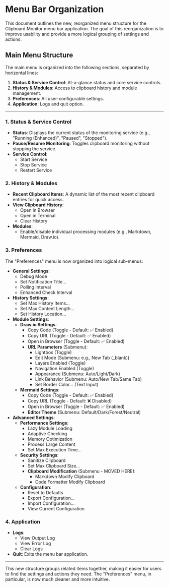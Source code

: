 # Menu Bar Organization

This document outlines the new, reorganized menu structure for the Clipboard Monitor menu bar application. The goal of this reorganization is to improve usability and provide a more logical grouping of settings and actions.

## Main Menu Structure

The main menu is organized into the following sections, separated by horizontal lines:

1.  **Status & Service Control**: At-a-glance status and core service controls.
2.  **History & Modules**: Access to clipboard history and module management.
3.  **Preferences**: All user-configurable settings.
4.  **Application**: Logs and quit option.

---

### 1. Status & Service Control

-   **Status**: Displays the current status of the monitoring service (e.g., "Running (Enhanced)", "Paused", "Stopped").
-   **Pause/Resume Monitoring**: Toggles clipboard monitoring without stopping the service.
-   **Service Control**:
    -   Start Service
    -   Stop Service
    -   Restart Service

### 2. History & Modules

-   **Recent Clipboard Items**: A dynamic list of the most recent clipboard entries for quick access.
-   **View Clipboard History**:
    -   Open in Browser
    -   Open in Terminal
    -   Clear History
-   **Modules**:
    -   Enable/disable individual processing modules (e.g., Markdown, Mermaid, Draw.io).

### 3. Preferences

The "Preferences" menu is now organized into logical sub-menus:

-   **General Settings**:
    -   Debug Mode
    -   Set Notification Title...
    -   Polling Interval
    -   Enhanced Check Interval
-   **History Settings**:
    -   Set Max History Items...
    -   Set Max Content Length...
    -   Set History Location...
-   **Module Settings**:
    -   **Draw.io Settings**:
        -   Copy Code (Toggle - Default: ✅ Enabled)
        -   Copy URL (Toggle - Default: ✅ Enabled)
        -   Open in Browser (Toggle - Default: ✅ Enabled)
        -   **URL Parameters** (Submenu):
            -   Lightbox (Toggle)
            -   Edit Mode (Submenu: e.g., New Tab (_blank))
            -   Layers Enabled (Toggle)
            -   Navigation Enabled (Toggle)
            -   Appearance (Submenu: Auto/Light/Dark)
            -   Link Behavior (Submenu: Auto/New Tab/Same Tab)
            -   Set Border Color... (Text Input)
    -   **Mermaid Settings**:
        -   Copy Code (Toggle - Default: ✅ Enabled)
        -   Copy URL (Toggle - Default: ❌ Disabled)
        -   Open in Browser (Toggle - Default: ✅ Enabled)
        -   **Editor Theme** (Submenu: Default/Dark/Forest/Neutral)
-   **Advanced Settings**:
    -   **Performance Settings**:
        -   Lazy Module Loading
        -   Adaptive Checking
        -   Memory Optimization
        -   Process Large Content
        -   Set Max Execution Time...
    -   **Security Settings**:
        -   Sanitize Clipboard
        -   Set Max Clipboard Size...
        -   **Clipboard Modification** (Submenu - MOVED HERE):
            -   Markdown Modify Clipboard
            -   Code Formatter Modify Clipboard
    -   **Configuration**:
        -   Reset to Defaults
        -   Export Configuration...
        -   Import Configuration...
        -   View Current Configuration

### 4. Application

-   **Logs**:
    -   View Output Log
    -   View Error Log
    -   Clear Logs
-   **Quit**: Exits the menu bar application.

---

This new structure groups related items together, making it easier for users to find the settings and actions they need. The "Preferences" menu, in particular, is now much cleaner and more intuitive.